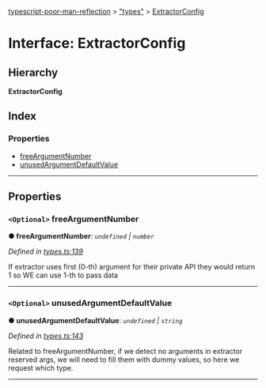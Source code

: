 [typescript-poor-man-reflection](../README.md) > ["types"](../modules/_types_.md) > [ExtractorConfig](../interfaces/_types_.extractorconfig.md)

# Interface: ExtractorConfig

## Hierarchy

**ExtractorConfig**

## Index

### Properties

* [freeArgumentNumber](_types_.extractorconfig.md#freeargumentnumber)
* [unusedArgumentDefaultValue](_types_.extractorconfig.md#unusedargumentdefaultvalue)

---

## Properties

<a id="freeargumentnumber"></a>

### `<Optional>` freeArgumentNumber

**● freeArgumentNumber**: *`undefined` \| `number`*

*Defined in [types.ts:139](https://github.com/cancerberosgx/typescript-poor-man-reflection/blob/ab533ef/src/types.ts#L139)*

If extractor uses first (0-th) argument for their private API they would return 1 so WE can use 1-th to pass data

___
<a id="unusedargumentdefaultvalue"></a>

### `<Optional>` unusedArgumentDefaultValue

**● unusedArgumentDefaultValue**: *`undefined` \| `string`*

*Defined in [types.ts:143](https://github.com/cancerberosgx/typescript-poor-man-reflection/blob/ab533ef/src/types.ts#L143)*

Related to freeArgumentNumber, if we detect no arguments in extractor reserved args, we will need to fill them with dummy values, so here we request which type.

___

